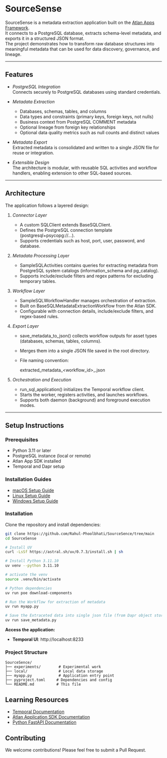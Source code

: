 # SourceSense

SourceSense is a metadata extraction application built on the [Atlan Apps Framework](https://github.com/atlanhq/application-sdk).  
It connects to a PostgreSQL database, extracts schema-level metadata, and exports it in a structured JSON format.  
The project demonstrates how to transform raw database structures into meaningful metadata that can be used for data discovery, governance, and lineage.

---

## Features

- *PostgreSQL Integration*  
  Connects securely to PostgreSQL databases using standard credentials.

- *Metadata Extraction*  
  - Databases, schemas, tables, and columns  
  - Data types and constraints (primary keys, foreign keys, not nulls)  
  - Business context from PostgreSQL COMMENT metadata  
  - Optional lineage from foreign key relationships  
  - Optional data quality metrics such as null counts and distinct values

- *Metadata Export*  
  Extracted metadata is consolidated and written to a single JSON file for reuse or integration.

- *Extensible Design*  
  The architecture is modular, with reusable SQL activities and workflow handlers, enabling extension to other SQL-based sources.

---

## Architecture

The application follows a layered design:

1. *Connector Layer*  
   - A custom SQLClient extends BaseSQLClient.  
   - Defines the PostgreSQL connection template (postgresql+psycopg://...).  
   - Supports credentials such as host, port, user, password, and database.

2. *Metadata Processing Layer*  
   - SampleSQLActivities contains queries for extracting metadata from PostgreSQL system catalogs (information_schema and pg_catalog).  
   - Supports include/exclude filters and regex patterns for excluding temporary tables.  

3. *Workflow Layer*  
   - SampleSQLWorkflowHandler manages orchestration of extraction.  
   - Built on BaseSQLMetadataExtractionWorkflow from the Atlan SDK.  
   - Configurable with connection details, include/exclude filters, and regex-based rules.

4. *Export Layer*  
   - save_metadata_to_json() collects workflow outputs for asset types (databases, schemas, tables, columns).  
   - Merges them into a single JSON file saved in the root directory.  
   - File naming convention:  
     
     extracted_metadata_<workflow_id>_<timestamp>.json
     

5. *Orchestration and Execution*  
   - run_sql_application() initializes the Temporal workflow client.  
   - Starts the worker, registers activities, and launches workflows.  
   - Supports both daemon (background) and foreground execution modes.  

---

## Setup Instructions

### Prerequisites
- Python 3.11 or later  
- PostgreSQL instance (local or remote)  
- Atlan App SDK installed
- Temporal and Dapr setup 

### Installation Guides
- [macOS Setup Guide](https://github.com/atlanhq/application-sdk/blob/main/docs/docs/setup/MAC.md)
- [Linux Setup Guide](https://github.com/atlanhq/application-sdk/blob/main/docs/docs/setup/LINUX.md)
- [Windows Setup Guide](https://github.com/atlanhq/application-sdk/blob/main/docs/docs/setup/WINDOWS.md)


### Installation
Clone the repository and install dependencies:

```bash
git clone https://github.com/Rahul-Phoolbhati/SourceSence/tree/main
cd SourceSense

# Install UV
curl -LsSf https://astral.sh/uv/0.7.3/install.sh | sh

# Install Python 3.11.10
uv venv --python 3.11.10

# activate the venv
source .venv/bin/activate

# Python dependencies
uv run poe download-components

# Run the Workflow for extraction of metadata
uv run myapp.py

# Save the Extraceted data into single json file (from Dapr object store)
uv run save_metadata.py
```


**Access the application:**
- **Temporal UI**: http://localhost:8233



### Project Structure
```
SourceSence/
├── experiments/        # Experimental work
├── local/              # Local data storage
├── myapp.py            # Application entry point
├── pyproject.toml     # Dependencies and config
└── README.md          # This file
```

## Learning Resources
- [Temporal Documentation](https://docs.temporal.io/)
- [Atlan Application SDK Documentation](https://github.com/atlanhq/application-sdk/tree/main/docs)
- [Python FastAPI Documentation](https://fastapi.tiangolo.com/)

## Contributing
We welcome contributions! Please feel free to submit a Pull Request.
